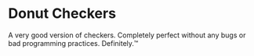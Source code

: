Donut Checkers
======
A very good version of checkers.
Completely perfect without any bugs or bad programming practices. Definitely.™
